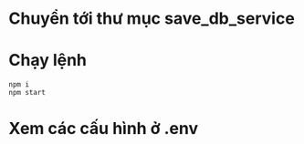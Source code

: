 # Chuyển tới thư mục save_db_service

# Chạy lệnh

```
npm i
npm start
```

# Xem các cấu hình ở .env
